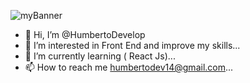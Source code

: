 ![myBanner]()
- 👋 Hi, I’m @HumbertoDevelop
- 👀 I’m interested in Front End and improve my skills...
- 🌱 I’m currently learning ( React Js)...
- 📫 How to reach me humbertodev14@gmail.com...


